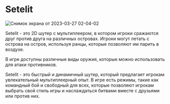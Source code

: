 # Setelit
![Снимок экрана от 2023-03-27 02-04-02](https://user-images.githubusercontent.com/58263748/227810409-e6a83915-ff2e-4d07-ae63-764e31269026.png)

Setelit - это 2D шутер с мультиплеером, в котором игроки сражаются друг против друга на различных островах. Игроки могут летать с острова на остров, используя ранцы, которые позволяют им парить в воздухе.

В игре доступны различные виды оружия, которые можно использовать для атаки противников.

Setelit - это быстрый и динамичный шутер, который предлагает игрокам увлекательный мультиплеерный опыт. В игре есть режимы, такие как командный бой и свободный для всех, которые позволяют игрокам выбрать свой стиль игры и наслаждаться битвами вместе с друзьями или против них. 

